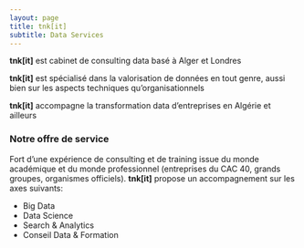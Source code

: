 ```yaml
---
layout: page
title: tnk[it]
subtitle: Data Services
---
```

**tnk[it]** est cabinet de consulting data basé à Alger et Londres

**tnk[it]** est spécialisé dans la valorisation de données en tout genre, aussi bien sur les aspects techniques qu’organisationnels

**tnk[it]** accompagne la transformation data d’entreprises en Algérie et ailleurs


### Notre offre de service

Fort d’une expérience de consulting et de training issue du monde académique et du monde professionnel (entreprises du CAC 40, grands groupes, organismes officiels). **tnk[it]** propose un accompagnement sur les axes suivants:


- Big Data
- Data Science
- Search & Analytics
- Conseil Data & Formation



